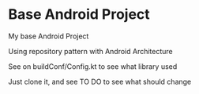 # Base Android Project
My base Android Project 

Using repository pattern with Android Architecture

See on buildConf/Config.kt to see what library used

Just clone it, and see TO DO to see what should change
